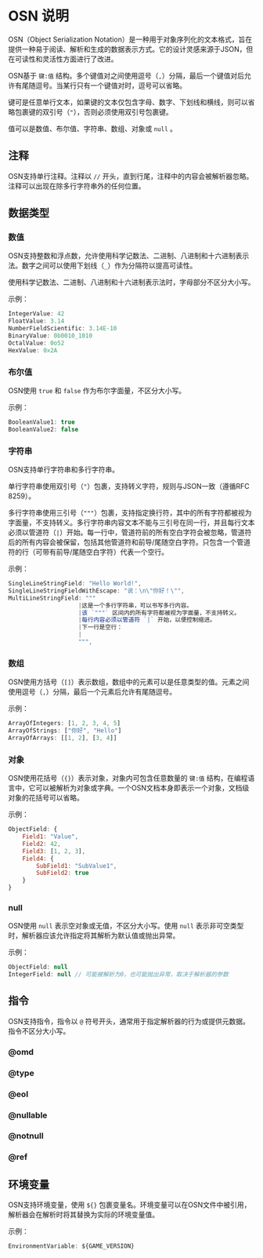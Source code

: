 # OSN 说明

OSN（Object Serialization Notation）是一种用于对象序列化的文本格式，旨在提供一种易于阅读、解析和生成的数据表示方式。它的设计灵感来源于JSON，但在可读性和灵活性方面进行了改进。

OSN基于 `键:值` 结构。多个键值对之间使用逗号（`,`）分隔，最后一个键值对后允许有尾随逗号。当某行只有一个键值对时，逗号可以省略。

键可是任意单行文本，如果键的文本仅包含字母、数字、下划线和横线，则可以省略包裹键的双引号（`"`），否则必须使用双引号包裹键。

值可以是数值、布尔值、字符串、数组、对象或 `null` 。


## 注释

OSN支持单行注释。注释以 `//` 开头，直到行尾，注释中的内容会被解析器忽略。注释可以出现在除多行字符串外的任何位置。


## 数据类型

### 数值

OSN支持整数和浮点数，允许使用科学记数法、二进制、八进制和十六进制表示法。数字之间可以使用下划线（`_`）作为分隔符以提高可读性。

使用科学记数法、二进制、八进制和十六进制表示法时，字母部分不区分大小写。

示例：
```js
IntegerValue: 42
FloatValue: 3.14
NumberFieldScientific: 3.14E-10
BinaryValue: 0b0010_1010
OctalValue: 0o52
HexValue: 0x2A
```


### 布尔值

OSN使用 `true` 和 `false` 作为布尔字面量，不区分大小写。

示例：
```js
BooleanValue1: true
BooleanValue2: false
```


### 字符串

OSN支持单行字符串和多行字符串。

单行字符串使用双引号（`"`）包裹，支持转义字符，规则与JSON一致（遵循RFC 8259）。

多行字符串使用三引号（`"""`）包裹，支持指定换行符，其中的所有字符都被视为字面量，不支持转义。多行字符串内容文本不能与三引号在同一行，并且每行文本必须以管道符（`|`）开始。每一行中，管道符前的所有空白字符会被忽略，管道符后的所有内容会被保留，包括其他管道符和前导/尾随空白字符。只包含一个管道符的行（可带有前导/尾随空白字符）代表一个空行。

示例：
```js
SingleLineStringField: "Hello World!",
SingleLineStringFieldWithEscape: "说：\n\"你好！\"",
MultiLineStringField: """
                    |这是一个多行字符串，可以书写多行内容。
                    |该 `"""` 区间内的所有字符都被视为字面量，不支持转义。
                    |每行内容必须以管道符 `|` 开始，以便控制缩进。
                    |下一行是空行：
                    |
                    """,
```


### 数组

OSN使用方括号（`[]`）表示数组，数组中的元素可以是任意类型的值。元素之间使用逗号（`,`）分隔，最后一个元素后允许有尾随逗号。

示例：
```js
ArrayOfIntegers: [1, 2, 3, 4, 5]
ArrayOfStrings: ["你好", "Hello"]
ArrayOfArrays: [[1, 2], [3, 4]]
```


### 对象

OSN使用花括号（`{}`）表示对象，对象内可包含任意数量的 `键:值` 结构，在编程语言中，它可以被解析为对象或字典。一个OSN文档本身即表示一个对象，文档级对象的花括号可以省略。

示例：
```js
ObjectField: {
    Field1: "Value",
    Field2: 42,
    Field3: [1, 2, 3],
    Field4: {
        SubField1: "SubValue1",
        SubField2: true
    }
}
```


### null

OSN使用 `null` 表示空对象或无值，不区分大小写。使用 `null` 表示非可空类型时，解析器应该允许指定将其解析为默认值或抛出异常。

示例：
```js
ObjectField: null
IntegerField: null // 可能被解析为0，也可能抛出异常，取决于解析器的参数
```


## 指令

OSN支持指令，指令以 `@` 符号开头，通常用于指定解析器的行为或提供元数据。指令不区分大小写。

### @omd


### @type


### @eol


### @nullable


### @notnull


### @ref


## 环境变量

OSN支持环境变量，使用 `${}` 包裹变量名。环境变量可以在OSN文件中被引用，解析器会在解析时将其替换为实际的环境变量值。

示例：
```js
EnvironmentVariable: ${GAME_VERSION}
```
